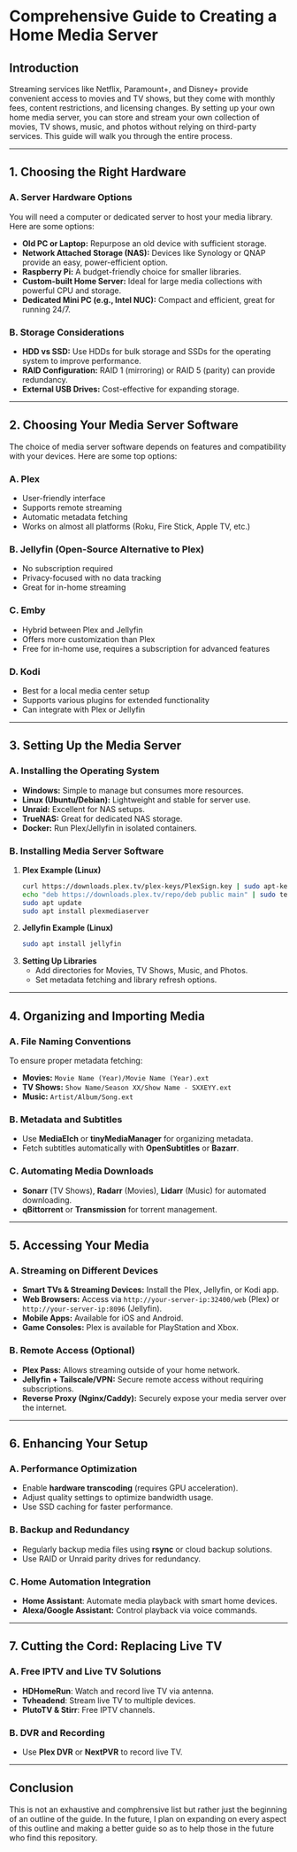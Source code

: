 # Comprehensive Guide to Creating a Home Media Server

## Introduction
Streaming services like Netflix, Paramount+, and Disney+ provide convenient access to movies and TV shows, but they come with monthly fees, content restrictions, and licensing changes. By setting up your own home media server, you can store and stream your own collection of movies, TV shows, music, and photos without relying on third-party services. This guide will walk you through the entire process.

---

## 1. Choosing the Right Hardware
### **A. Server Hardware Options**
You will need a computer or dedicated server to host your media library. Here are some options:
- **Old PC or Laptop:** Repurpose an old device with sufficient storage.
- **Network Attached Storage (NAS):** Devices like Synology or QNAP provide an easy, power-efficient option.
- **Raspberry Pi:** A budget-friendly choice for smaller libraries.
- **Custom-built Home Server:** Ideal for large media collections with powerful CPU and storage.
- **Dedicated Mini PC (e.g., Intel NUC):** Compact and efficient, great for running 24/7.

### **B. Storage Considerations**
- **HDD vs SSD:** Use HDDs for bulk storage and SSDs for the operating system to improve performance.
- **RAID Configuration:** RAID 1 (mirroring) or RAID 5 (parity) can provide redundancy.
- **External USB Drives:** Cost-effective for expanding storage.

---

## 2. Choosing Your Media Server Software
The choice of media server software depends on features and compatibility with your devices. Here are some top options:

### **A. Plex**
- User-friendly interface
- Supports remote streaming
- Automatic metadata fetching
- Works on almost all platforms (Roku, Fire Stick, Apple TV, etc.)

### **B. Jellyfin (Open-Source Alternative to Plex)**
- No subscription required
- Privacy-focused with no data tracking
- Great for in-home streaming

### **C. Emby**
- Hybrid between Plex and Jellyfin
- Offers more customization than Plex
- Free for in-home use, requires a subscription for advanced features

### **D. Kodi**
- Best for a local media center setup
- Supports various plugins for extended functionality
- Can integrate with Plex or Jellyfin

---

## 3. Setting Up the Media Server
### **A. Installing the Operating System**
- **Windows:** Simple to manage but consumes more resources.
- **Linux (Ubuntu/Debian):** Lightweight and stable for server use.
- **Unraid:** Excellent for NAS setups.
- **TrueNAS:** Great for dedicated NAS storage.
- **Docker:** Run Plex/Jellyfin in isolated containers.

### **B. Installing Media Server Software**
1. **Plex Example (Linux)**
   ```bash
   curl https://downloads.plex.tv/plex-keys/PlexSign.key | sudo apt-key add -
   echo "deb https://downloads.plex.tv/repo/deb public main" | sudo tee /etc/apt/sources.list.d/plexmediaserver.list
   sudo apt update
   sudo apt install plexmediaserver
   ```
2. **Jellyfin Example (Linux)**
   ```bash
   sudo apt install jellyfin
   ```
3. **Setting Up Libraries**
   - Add directories for Movies, TV Shows, Music, and Photos.
   - Set metadata fetching and library refresh options.

---

## 4. Organizing and Importing Media
### **A. File Naming Conventions**
To ensure proper metadata fetching:
- **Movies:** `Movie Name (Year)/Movie Name (Year).ext`
- **TV Shows:** `Show Name/Season XX/Show Name - SXXEYY.ext`
- **Music:** `Artist/Album/Song.ext`

### **B. Metadata and Subtitles**
- Use **MediaElch** or **tinyMediaManager** for organizing metadata.
- Fetch subtitles automatically with **OpenSubtitles** or **Bazarr**.

### **C. Automating Media Downloads**
- **Sonarr** (TV Shows), **Radarr** (Movies), **Lidarr** (Music) for automated downloading.
- **qBittorrent** or **Transmission** for torrent management.

---

## 5. Accessing Your Media
### **A. Streaming on Different Devices**
- **Smart TVs & Streaming Devices:** Install the Plex, Jellyfin, or Kodi app.
- **Web Browsers:** Access via `http://your-server-ip:32400/web` (Plex) or `http://your-server-ip:8096` (Jellyfin).
- **Mobile Apps:** Available for iOS and Android.
- **Game Consoles:** Plex is available for PlayStation and Xbox.

### **B. Remote Access (Optional)**
- **Plex Pass:** Allows streaming outside of your home network.
- **Jellyfin + Tailscale/VPN:** Secure remote access without requiring subscriptions.
- **Reverse Proxy (Nginx/Caddy):** Securely expose your media server over the internet.

---

## 6. Enhancing Your Setup
### **A. Performance Optimization**
- Enable **hardware transcoding** (requires GPU acceleration).
- Adjust quality settings to optimize bandwidth usage.
- Use SSD caching for faster performance.

### **B. Backup and Redundancy**
- Regularly backup media files using **rsync** or cloud backup solutions.
- Use RAID or Unraid parity drives for redundancy.

### **C. Home Automation Integration**
- **Home Assistant**: Automate media playback with smart home devices.
- **Alexa/Google Assistant:** Control playback via voice commands.

---

## 7. Cutting the Cord: Replacing Live TV
### **A. Free IPTV and Live TV Solutions**
- **HDHomeRun**: Watch and record live TV via antenna.
- **Tvheadend**: Stream live TV to multiple devices.
- **PlutoTV & Stirr**: Free IPTV channels.

### **B. DVR and Recording**
- Use **Plex DVR** or **NextPVR** to record live TV.

---

## Conclusion
This is not an exhaustive and comphrensive list but rather just the beginning of an outline of the guide. In the future, I plan on expanding on every aspect of this outline and making a better guide so as to help those in the future who find this repository.

